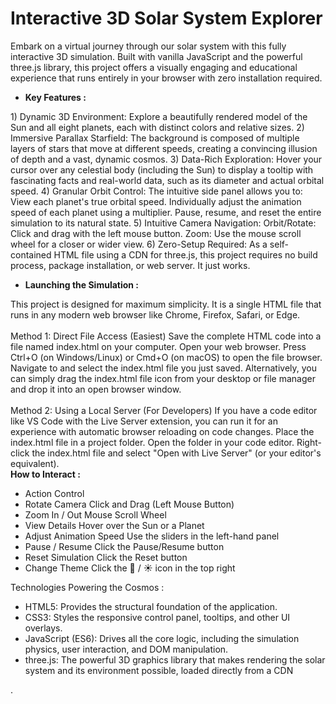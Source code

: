 <h1>Interactive 3D Solar System Explorer</h1>
Embark on a virtual journey through our solar system with this fully interactive 3D simulation. Built with vanilla JavaScript and the powerful three.js library, this project offers a visually engaging and educational experience that runs entirely in your browser with zero installation required.
<ul>
<li><strong>Key Features : </strong></li>
</ul>
1) Dynamic 3D Environment: Explore a beautifully rendered model of the Sun and all eight planets, each with distinct colors and relative sizes.
2) Immersive Parallax Starfield: The background is composed of multiple layers of stars that move at different speeds, creating a convincing illusion of depth and a vast, dynamic cosmos.
3) Data-Rich Exploration: Hover your cursor over any celestial body (including the Sun) to display a tooltip with fascinating facts and real-world data, such as its diameter and actual orbital speed.
4) Granular Orbit Control: The intuitive side panel allows you to:
View each planet's true orbital speed.
Individually adjust the animation speed of each planet using a multiplier.
Pause, resume, and reset the entire simulation to its natural state.
5) Intuitive Camera Navigation:
Orbit/Rotate: Click and drag with the left mouse button.
Zoom: Use the mouse scroll wheel for a closer or wider view.
6) Zero-Setup Required: As a self-contained HTML file using a CDN for three.js, this project requires no build process, package installation, or web server. It just works.
<ul><li><strong>Launching the Simulation : </strong></li></ul>
This project is designed for maximum simplicity. It is a single HTML file that runs in any modern web browser like Chrome, Firefox, Safari, or Edge.
<br><br>
Method 1: Direct File Access (Easiest)
Save the complete HTML code into a file named index.html on your computer.
Open your web browser.
Press Ctrl+O (on Windows/Linux) or Cmd+O (on macOS) to open the file browser.
Navigate to and select the index.html file you just saved.
Alternatively, you can simply drag the index.html file icon from your desktop or file manager and drop it into an open browser window.
<br><br>
Method 2: Using a Local Server (For Developers)
If you have a code editor like VS Code with the Live Server extension, you can run it for an experience with automatic browser reloading on code changes.
Place the index.html file in a project folder.
Open the folder in your code editor.
Right-click the index.html file and select "Open with Live Server" (or your editor's equivalent).
<br><strong>
How to Interact : </strong>
<ul>
  <li>Action	Control</li>
  <li>Rotate Camera	Click and Drag (Left Mouse Button)</li>
  <li>Zoom In / Out	Mouse Scroll Wheel</li>
  <li>View Details	Hover over the Sun or a Planet</li>
  <li> Adjust Animation Speed	Use the sliders in the left-hand panel</li>
  <li>Pause / Resume	Click the Pause/Resume button</li>
  <li>Reset Simulation	Click the Reset button</li>
  <li>Change Theme	Click the 🌙 / ☀️ icon in the top right</li>
</ul>

Technologies Powering the Cosmos :
<ul>
  <li>HTML5: Provides the structural foundation of the application.</li>
  <li>CSS3: Styles the responsive control panel, tooltips, and other UI overlays.</li>
  <li>JavaScript (ES6): Drives all the core logic, including the simulation physics, user interaction, and DOM manipulation.</li>
  <li>three.js: The powerful 3D graphics library that makes rendering the solar system and its environment possible, loaded directly from a CDN</li>
</ul>



.

